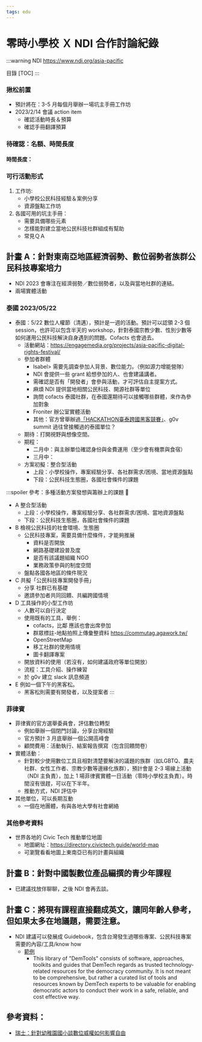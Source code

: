 ```yaml
---
tags: edu
---
```

# 零時小學校 Ｘ NDI 合作討論紀錄

:::warning
NDI https://www.ndi.org/asia-pacific

目錄
[TOC]
:::


### 揪松前置

- 預計將在：3-5 月每個月舉辦一場坑主手冊工作坊
- 2023/2/14 會議 action item
    - 確認活動時長＆預算
    - 確認手冊翻譯預算

### 待確認：名額、時間長度
#### 時間長度：
### 可行活動形式
1. 工作坊:
    - 小學校公民科技經驗＆案例分享
    - 資源盤點工作坊
2. 各國可用的坑主手冊：
    - 需要具備哪些元素
    - 怎樣能對建立當地公民科技社群組成有幫助
    - 常見ＱＡ

## 計畫 A：針對東南亞地區經濟弱勢、數位弱勢者族群公民科技專案培力
* NDI 2023 會專注在經濟弱勢／數位弱勢者，以及與當地社群的連結。
* 兩場實體活動

### 泰國 2023/05/22
* 泰國：5/22 數位人權節（清邁），預計是一週的活動。預計可以認領 2-3 個 session，也許可以包含半天的 workshop，針對泰國宗教少數、性別少數等如何運用公民科技解決自身遇到的問題。Cofacts 也會過去。
    * 活動網站：https://engagemedia.org/projects/asia-pacific-digital-rights-festival/
    * 參加者群體
        * Isabel> 需要先調查參加人背景、數位能力。（例如源力增能營隊）
        * NDI 會提供一些 grant 給想參加的人、也會建議講者。
        * 需確認是否有「開發者」會參與活動，才可評估自主提案方式。
        * 麻煩 NDI 提供當地相關公民科技、開源社群等單位
        * 詢問 cofacts 泰國社群，在泰國還期待可以接觸哪些群體，來作為參加對象
        * Froniter 辦公室實體活動
        * 其他：官方曾舉辦過[「HACKATHON臺泰跨國黑客競賽」](https://www.cool3c.com/article/96726)、g0v summit 過往曾接觸過的泰國單位？
    * 期待：打開視野與想像空間。
    * 期程：
        * 二月中：與主辦單位確認身份與金費運用（至少會有機票與食宿）
        * 三月中：
    * 方案初擬：整合型活動
        * 上段：小學校操作，專案經驗分享、各社群需求/困境、當地資源盤點
        * 下段：公民科技生態圈，各國社會條件的課題

:::spoiler 參考：多種活動方案發想與籌辦上的課題 👀 
* A 整合型活動
    * 上段：小學校操作，專案經驗分享、各社群需求/困境、當地資源盤點
    * 下段：公民科技生態圈，各國社會條件的課題
* B 檢視公民科技的社會環境、生態圈
    * 公民科技專案，需要具備什麼條件，才能夠推展
        * 資料是否開放
        * 網路基礎建設普及度
        * 是否有該議題組織 NGO
        * 業務政策參與的制度空間
    * 盤點各國各地區的條件現況
* C 共擬「公民科技專案開發手冊」
    * 分享 社群已有基礎
    * 邀請參加者共同回饋、共編跨國情境
* D 工具操作的小型工作坊 
    * 人數可以自行決定
    * 使用既有的工具，舉例：
        * cofacts，比鄰 應該也會出席參加
        * 群眾標註-地點拍照上傳彙整資料 https://commutag.agawork.tw/
        * OpenStreetMap 
        * 移工社群的使用情境
        * 圖卡翻譯專案
    * 開放資料的使用（若沒有，如何建議政府等單位開放）
    * 流程：工具介紹、操作練習
    * 於 g0v 建立 slack 訊息頻道
* E 例如一個下午的黑客松。
    * 黑客松則需要有開發者，以及提案者
:::

### 菲律賓

* 菲律賓的官方選舉委員會，評估數位轉型
    * 例如舉辦一個閉門討論，分享台灣經驗
    * 官方預計 3 月底舉辦一個公開高峰會
    * 顧問費用：活動執行、結案報告撰寫（包含回饋問卷）
* 實體活動：
    * 針對較少使用數位工具且相對清楚要解決的議題的族群（如LGBTQ、農夫社群、女性工作者、宗教少數等邊緣化族群），預計會是 2-3 場線上活動（NDI 主負責），加上 1 場菲律賓實體一日活動（零時小學校主負責）。時間沒有很趕，可以在下半年。
    * 推動方式，NDI 評估中
* 其他單位，可以長期互動
    * 一個在地團體，有與各地大學有社會網絡

### 其他參考資料
* 世界各地的 Civic Tech 推動單位地圖 
    * 地圖網址：https://directory.civictech.guide/world-map
    * 可瀏覽看看地圖上東南亞已有的計畫與組織

## 計畫 B：針對中國製數位產品編撰的青少年課程
* 已建議找放伴聊聊，之後 NDI 會再去談。

## 計畫 C：將現有課程直接翻成英文，讓同年齡人參考，但如果太多在地議題，需要注意。
* NDI 建議可以發展成 Guidebook，包含台灣發生過哪些專案、公民科技專案需要的內容/工具/know how
    * [範例](https://dem.tools/guides-and-tools?keys=&field_tool_category_target_id=All&field_tool_status_target_id=All&field_user_type_target_id=All&field_organization_company_target_id=All&field_languages_supported_target_id=All&page=1)
        * This library of "DemTools" consists of software, approaches, toolkits and guides that DemTech regards as trusted technology-related resources for the democracy community. It is not meant to be comprehensive, but rather a curated list of tools and resources known by DemTech experts to be valuable for enabling democratic actors to conduct their work in a safe, reliable, and cost effective way.

## 參考資料：
* [瑞士：針對幼稚園國小談數位威權如何影響自由](https://www.twreporter.org/a/data-protection-and-privacy-education-in-switzerland)


